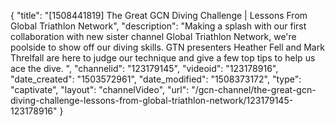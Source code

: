 {
    "title": "[1508441819] The Great GCN Diving Challenge | Lessons From Global Triathlon Network",
    "description": "Making a splash with our first collaboration with new sister channel Global Triathlon Network, we're poolside to show off our diving skills. GTN presenters Heather Fell and Mark Threlfall are here to judge our technique and give a few top tips to help us ace the dive. ",
    "channelid": "123179145",
    "videoid": "123178916",
    "date_created": "1503572961",
    "date_modified": "1508373172",
    "type": "captivate",
    "layout": "channelVideo",
    "url": "\/gcn-channel\/the-great-gcn-diving-challenge-lessons-from-global-triathlon-network\/123179145-123178916"
}
